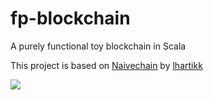 fp-blockchain
=============

A purely functional toy blockchain in Scala

This project is based on [Naivechain](https://github.com/lhartikk/naivechain) by [lhartikk](https://github.com/lhartikk)

![](demo.gif)